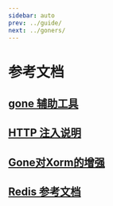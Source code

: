 ```yaml
---
sidebar: auto
prev: ../guide/
next: ../goners/
---
```


# 参考文档

## [gone 辅助工具](./gone-tool.md)

## [HTTP 注入说明](./http-inject.md)

## [Gone对Xorm的增强](./xorm.md)

## [Redis 参考文档](./redis.md)